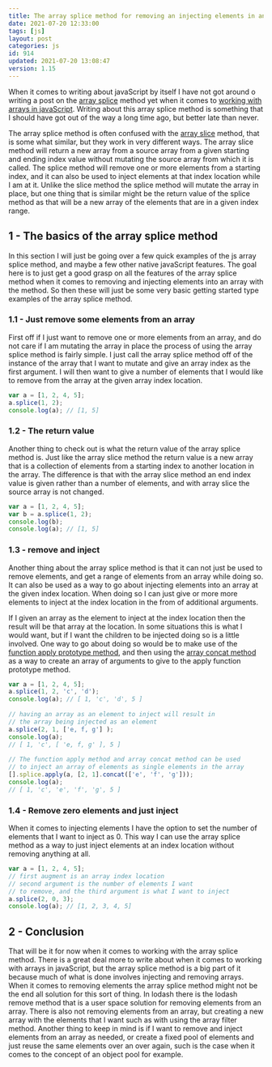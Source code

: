 ```yaml
---
title: The array splice method for removing an injecting elements in an array
date: 2021-07-20 12:33:00
tags: [js]
layout: post
categories: js
id: 914
updated: 2021-07-20 13:08:47
version: 1.15
---
```


When it comes to writing about javaScript by itself I have not got around o writing a post on the [array splice](https://developer.mozilla.org/en-US/docs/Web/JavaScript/Reference/Global_Objects/Array/splice) method yet when it comes to [working with arrays in javaScript](/2018/12/10/js-array/). Writing about this array splice method is something that I should have got out of the way a long time ago, but better late than never. 

The array splice method is often confused with the [array slice](/2018/12/08/js-array-slice/) method, that is some what similar, but they work in very different ways. The array slice method will return a new array from a source array from a given starting and ending index value without mutating the source array from which it is called. The splice method will remove one or more elements from a starting index, and it can also be used to inject elements at that index location while I am at it. Unlike the slice method the splice method will mutate the array in place, but one thing that is similar might be the return value of the splice method as that will be a new array of the elements that are in a given index range.

<!-- more -->


## 1 - The basics of the array splice method

In this section I will just be going over a few quick examples of the js array splice method, and maybe a few other native javaScript features. The goal here is to just get a good grasp on all the features of the array splice method when it comes to removing and injecting elements into an array with the method. So then these will just be some very basic getting started type examples of the array splice method.

### 1.1 - Just remove some elements from an array

First off if I just want to remove one or more elements from an array, and do not care if I am mutating the array in place the process of using the array splice method is fairly simple. I just call the array splice method off of the instance of the array that I want to mutate and give an array index as the first argument. I will then want to give a number of elements that I would like to remove from the array at the given array index location.

```js
var a = [1, 2, 4, 5];
a.splice(1, 2);
console.log(a); // [1, 5]
```

### 1.2 - The return value

Another thing to check out is what the return value of the array splice method is. Just like the array slice method the return value is a new array that is a collection of elements from a starting index to another location in the array. The difference is that with the array slice method an end index value is given rather than a number of elements, and with array slice the source array is not changed.

```js
var a = [1, 2, 4, 5];
var b = a.splice(1, 2);
console.log(b);
console.log(a); // [1, 5]
```

### 1.3 - remove and inject

Another thing about the array splice method is that it can not just be used to remove elements, and get a range of elements from an array while doing so. It can also be used as a way to go about injecting elements into an array at the given index location. When doing so I can just give or more more elements to inject at the index location in the from of additional arguments.

If I given an array as the element to inject at the index location then the result will be that array at the location. In some situations this is what I would want, but if I want the children to be injected doing so is a little involved. One way to go about doing so would be to make use of the [function apply prototype method](/2017/09/21/js-call-apply-and-bind/), and then using the [array concat method](/2020/07/13/js-array-concat/) as a way to create an array of arguments to give to the apply function prototype method.

```js
var a = [1, 2, 4, 5];
a.splice(1, 2, 'c', 'd');
console.log(a); // [ 1, 'c', 'd', 5 ]
 
// having an array as an element to inject will result in 
// the array being injected as an element
a.splice(2, 1, ['e, f, g'] );
console.log(a);
// [ 1, 'c', [ 'e, f, g' ], 5 ]
 
// The function apply method and array concat method can be used
// to inject an array of elements as single elements in the array
[].splice.apply(a, [2, 1].concat(['e', 'f', 'g']));
console.log(a);
// [ 1, 'c', 'e', 'f', 'g', 5 ]
```

### 1.4 - Remove zero elements and just inject

When it comes to injecting elements I have the option to set the number of elements that I want to inject as 0. This way I can use the array splice method as a way to just inject elements at an index location without removing anything at all.

```js
var a = [1, 2, 4, 5];
// first augment is an array index location
// second argument is the number of elements I want
// to remove, and the third argument is what I want to inject
a.splice(2, 0, 3);
console.log(a); // [1, 2, 3, 4, 5]
```

## 2 - Conclusion

That will be it for now when it comes to working with the array splice method. There is a great deal more to write about when it comes to working with arrays in javaScript, but the array splice method is a big part of it because much of what is done involves injecting and removing arrays. When it comes to removing elements the array splice method might not be the end all solution for this sort of thing. In lodash there is the lodash remove method that is a user space solution for removing elements from an array. There is also not removing elements from an array, but creating a new array with the elements that I want such as with using the array filter method. Another thing to keep in mind is if I want to remove and inject elements from an array as needed, or create a fixed pool of elements and just reuse the same elements over an over again, such is the case when it comes to the concept of an object pool for example.